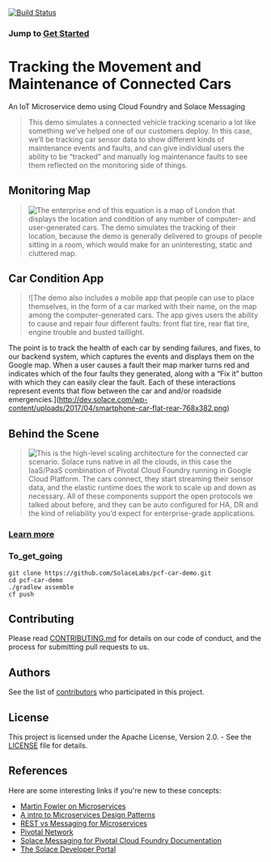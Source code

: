 [![Build Status](https://travis-ci.org/SolaceLabs/pcf-car-demo.svg?branch=master)](https://travis-ci.org/SolaceLabs/pcf-car-demo)

### Jump to **[Get Started](#To_get_going)**


# Tracking the Movement and Maintenance of Connected Cars
 An IoT Microservice demo using Cloud Foundry and Solace Messaging

>This demo simulates a connected vehicle tracking scenario a lot like something we’ve helped one of our customers deploy. In this case, we’ll be tracking car sensor data to show different kinds of maintenance events and faults, and can give individual users the ability to be “tracked” and manually log maintenance faults to see them reflected on the monitoring side of things.

## **Monitoring Map**

> ![The enterprise end of this equation is a map of London that displays the location and condition of any number of computer- and user-generated cars. The demo simulates the tracking of their location, because the demo is generally delivered to groups of people sitting in a room, which would make for an uninteresting, static and cluttered map.](http://dev.solace.com/wp-content/uploads/2017/04/pivotal-car-markers-mocked-up-768x434.jpg)

## **Car Condition App**

> ![The demo also includes a mobile app that people can use to place themselves, in the form of a car marked with their name, on the map among the computer-generated cars. The app gives users the ability to cause and repair four different faults: front flat tire, rear flat tire, engine trouble and busted taillight.  

The point is to track the health of each car by sending failures, and fixes, to our backend system, which captures the events and displays them on the Google map. When a user causes a fault their map marker turns red and indicates which of the four faults they generated, along with a “Fix it” button with which they can easily clear the fault. Each of these interactions represent events that flow between the car and and/or roadside emergencies.](http://dev.solace.com/wp-content/uploads/2017/04/smartphone-car-flat-rear-768x382.png)

## **Behind the Scene**

> ![This is the high-level scaling architecture for the connected car scenario. Solace runs native in all the clouds, in this case the IaaS/PaaS combination of Pivotal Cloud Foundry running in Google Cloud Platform. The cars connect, they start streaming their sensor data, and the elastic runtime does the work to scale up and down as necessary. All of these components support the open protocols we talked about before, and they can be auto configured for HA, DR and the kind of reliability you’d expect for enterprise-grade applications.](http://dev.solace.com/wp-content/uploads/2017/04/pcf-car-demo-architecture-768x407.png)

### [Learn more](dev.solace.com)


### **To_get_going**

```
git clone https://github.com/SolaceLabs/pcf-car-demo.git
cd pcf-car-demo
./gradlew assemble
cf push
```


## Contributing

Please read [CONTRIBUTING.md](CONTRIBUTING.md) for details on our code of conduct, and the process for submitting pull requests to us.

## Authors

See the list of [contributors](https://github.com/SolaceLabs/pcf-car-demo/graphs/contributors) who participated in this project.

## License

This project is licensed under the Apache License, Version 2.0. - See the [LICENSE](LICENSE) file for details.

## References

Here are some interesting links if you're new to these concepts:

* [Martin Fowler on Microservices](http://martinfowler.com/articles/microservices.html)
* [A intro to Microservices Design Patterns](http://blog.arungupta.me/microservice-design-patterns/)
* [REST vs Messaging for Microservices](http://www.slideshare.net/ewolff/rest-vs-messaging-for-microservices)
* [Pivotal Network](https://network.pivotal.io/)
* [Solace Messaging for Pivotal Cloud Foundry Documentation](http://docs.pivotal.io/solace-messaging/)
* [The Solace Developer Portal](http://dev.solace.com/)